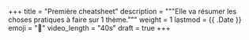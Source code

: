 +++
title = "Première cheatsheet"
description = """Elle va résumer les choses pratiques à faire sur 1 thème."""
weight = 1
lastmod = {{ .Date }}
emoji = "👔"
video_length = "40s"
draft = true
+++
